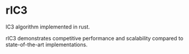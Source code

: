 # rIC3

IC3 algorithm implemented in rust.

rIC3 demonstrates competitive performance and scalability compared to state-of-the-art implementations.
